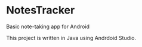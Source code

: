 # NotesTracker
Basic note-taking app for Android

This project is written in Java using Andrdoid Studio.
